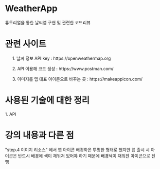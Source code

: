 # WeatherApp
튜토리얼을 통한 날씨앱 구현 및 관련한 코드리뷰

<h1> 관련 사이트 </h1>
<ol> 1. 날씨 정보 API key : https://openweathermap.org </ol>
<ol> 2. API 이용해 코드 생성 : https://www.postman.com/ </ol>
<ol> 3. 이미지를 앱 대표 아이콘으로 바꾸는 곳 : https://makeappicon.com/ </ol>


<h1> 사용된 기술에 대한 정리 </h1>
1. API



<h1> 강의 내용과 다른 점 </h1>
"step.4 이미지 리소스" 에서 앱 아이콘 배경화은 투명한 형태로 했지만 앱 출시 시 아이콘은 반드시 배경에 색이 채워져 있어야 하기 때문에 배경색이 채워진 아이콘으로 진행
  
